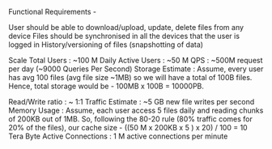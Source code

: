 

Functional Requirements -

User should be able to download/upload, update, delete files from any device
Files should be synchronised in all the devices that the user is logged in
History/versioning of files (snapshotting of data)

Scale
Total Users : ~100 M
Daily Active Users : ~50 M
QPS : ~500M request per day (~9000 Queries Per Second)
Storage Estimate : Assume, every user has avg 100 files (avg file size ~1MB) so we will have a total of 100B files. Hence, total storage would be -
100MB x 100B = 10000PB.

Read/Write ratio : ~ 1:1
Traffic Estimate : ~5 GB new file writes per second
Memory Usage : Assume, each user access 5 files daily and reading chunks of 200KB out of 1MB. So, following the 80-20 rule (80% traffic comes for 20% of the files), our cache size -
((50 M x 200KB x 5 ) x 20) / 100 = 10 Tera Byte
Active Connections : 1 M active connections per minute

